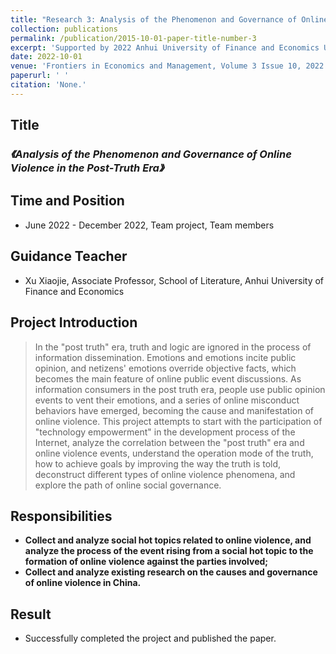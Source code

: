 ```yaml
---
title: "Research 3: Analysis of the Phenomenon and Governance of Online Violence in the Post-Truth Era"
collection: publications
permalink: /publication/2015-10-01-paper-title-number-3
excerpt: 'Supported by 2022 Anhui University of Finance and Economics Undergraduate Research and Innovation Fund Project'
date: 2022-10-01
venue: 'Frontiers in Economics and Management, Volume 3 Issue 10, 2022'
paperurl: ' '
citation: 'None.'
---
```

## Title

### *《Analysis of the Phenomenon and Governance of Online Violence in the Post-Truth Era》*

## Time and Position
* June 2022 - December 2022, Team project, Team members

## Guidance Teacher
* Xu Xiaojie, Associate Professor, School of Literature, Anhui University of Finance and Economics

## Project Introduction

> In the "post truth" era, truth and logic are ignored in the process of information dissemination. Emotions and emotions incite public opinion, and netizens' emotions override objective facts, which becomes the main feature of online public event discussions. As information consumers in the post truth era, people use public opinion events to vent their emotions, and a series of online misconduct behaviors have emerged, becoming the cause and manifestation of online violence. This project attempts to start with the participation of "technology empowerment" in the development process of the Internet, analyze the correlation between the "post truth" era and online violence events, understand the operation mode of the truth, how to achieve goals by improving the way the truth is told, deconstruct different types of online violence phenomena, and explore the path of online social governance.

## Responsibilities

* **Collect and analyze social hot topics related to online violence, and analyze the process of the event rising from a social hot topic to the formation of online violence against the parties involved;**
* **Collect and analyze existing research on the causes and governance of online violence in China.**

## Result

* Successfully completed the project and published the paper.

